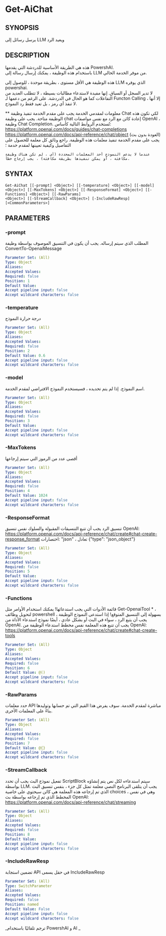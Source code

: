 ﻿---
external help file: powershai-help.xml
schema: 2.0.0
powershai: true
---

# Get-AiChat

## SYNOPSIS <!--!= @#Synop !-->
يرسل رسائل إلى LLM ويعيد الرد

## DESCRIPTION <!--!= @#Desc !-->
هذه هي الطريقة الأساسية للدردشة التي يقدمها PowershAI.  
باستخدام هذه الوظيفة ، يمكنك إرسال رسالة إلى LLM من موفر الخدمة الحالي.  

هذه الوظيفة هي الأقل مستوى ، بطريقة موحدة ، للوصول إلى LLM الذي يوفره powershai.  
لا تدير السجل أو السياق. إنها مفيدة لاستدعاء مطالبات بسيطة ، لا تتطلب العديد من التفاعلات كما هو الحال في الدردشة. 
على الرغم من دعمها لـ Functon Calling ، إلا أنها لا تنفذ أي رمز ، بل تعيد فقط رد النموذج.



** معلومات لمقدمي الخدمة
	يجب على مقدم الخدمة تنفيذ وظيفة Chat لكي تكون هذه الوظيفة متاحة. 
	يجب على وظيفة chat إعادة كائن مع الرد مع نفس مواصفات OpenAI ، وظيفة Chat Completion.
	تُستخدم الروابط التالية كأساس:
		https://platform.openai.com/docs/guides/chat-completions
		https://platform.openai.com/docs/api-reference/chat/object (العودة بدون بث)
	يجب على مقدم الخدمة تنفيذ معلمات هذه الوظيفة. 
	راجع وثائق كل معلمة للحصول على التفاصيل وكيفية تعيينها لمقدم خدمة ؛
	
	عندما لا يدعم النموذج أحد المعلمات المحددة (أي ، لم تكن هناك وظيفة مكافئة ، أو يمكن تنفيذها بطريقة مكافئة) ، يجب إرجاع خطأ.

## SYNTAX <!--!= @#Syntax !-->

```
Get-AiChat [[-prompt] <Object>] [[-temperature] <Object>] [[-model] <Object>] [[-MaxTokens] <Object>] [[-ResponseFormat] <Object>] [[-Functions] <Object>] [[-RawParams] 
<Object>] [[-StreamCallback] <Object>] [-IncludeRawResp] [<CommonParameters>]
```

## PARAMETERS <!--!= @#Params !-->

### -prompt
المطلب الذي سيتم إرساله. يجب أن يكون في التنسيق الموصوف بواسطة وظيفة ConvertTo-OpenaiMessage

```yml
Parameter Set: (All)
Type: Object
Aliases: 
Accepted Values: 
Required: false
Position: 1
Default Value: 
Accept pipeline input: false
Accept wildcard characters: false
```

### -temperature
درجة حرارة النموذج

```yml
Parameter Set: (All)
Type: Object
Aliases: 
Accepted Values: 
Required: false
Position: 2
Default Value: 0.6
Accept pipeline input: false
Accept wildcard characters: false
```

### -model
اسم النموذج. إذا لم يتم تحديده ، فسيستخدم النموذج الافتراضي لمقدم الخدمة.

```yml
Parameter Set: (All)
Type: Object
Aliases: 
Accepted Values: 
Required: false
Position: 3
Default Value: 
Accept pipeline input: false
Accept wildcard characters: false
```

### -MaxTokens
أقصى عدد من الرموز التي سيتم إرجاعها

```yml
Parameter Set: (All)
Type: Object
Aliases: 
Accepted Values: 
Required: false
Position: 4
Default Value: 1024
Accept pipeline input: false
Accept wildcard characters: false
```

### -ResponseFormat
تنسيق الرد 
يجب أن تتبع التنسيقات المقبولة والسلوك نفس تنسيق OpenAI: https://platform.openai.com/docs/api-reference/chat/create#chat-create-response_format
اختصارات:
	"json" ، تعادل {"type": "json_object"}

```yml
Parameter Set: (All)
Type: Object
Aliases: 
Accepted Values: 
Required: false
Position: 5
Default Value: 
Accept pipeline input: false
Accept wildcard characters: false
```

### -Functions
قائمة الأدوات التي يجب استدعائها!
يمكنك استخدام الأوامر مثل Get-OpenaiTool * ، لتحويل وظائف powershell بسهولة إلى التنسيق المتوقع!
إذا استدعى النموذج الوظيفة ، يجب أن يتبع الرد ، سواء في البث أو بشكل عادي ، أيضًا نموذج استدعاء الأداة من OpenAI.
يجب أن تتبع هذه المعلمة نفس مخطط استدعاء الوظيفة من OpenAI: https://platform.openai.com/docs/api-reference/chat/create#chat-create-tools

```yml
Parameter Set: (All)
Type: Object
Aliases: 
Accepted Values: 
Required: false
Position: 6
Default Value: @()
Accept pipeline input: false
Accept wildcard characters: false
```

### -RawParams
حدد معلمات API مباشرة لمقدم الخدمة.
سوف يفرض هذا القيم التي تم حسابها وتوليدها بناءً على المعلمات الأخرى.

```yml
Parameter Set: (All)
Type: Object
Aliases: 
Accepted Values: 
Required: false
Position: 7
Default Value: @{}
Accept pipeline input: false
Accept wildcard characters: false
```

### -StreamCallback
تفعيل نموذج البث 
يجب أن تحدد ScriptBlock سيتم استدعاءه لكل نص يتم إنشاؤه بواسطة LLM.
يجب أن يتلقى البرنامج النصي معلمة تمثل كل جزء ، بنفس تنسيق البث الذي تم إرجاعه
	هذه المعلمة هي كائن سيحتوي على خاصية choices ، وهي في نفس المخطط الذي تم إرجاعه بواسطة بث OpenAI:
		https://platform.openai.com/docs/api-reference/chat/streaming

```yml
Parameter Set: (All)
Type: Object
Aliases: 
Accepted Values: 
Required: false
Position: 8
Default Value: 
Accept pipeline input: false
Accept wildcard characters: false
```

### -IncludeRawResp
تضمين استجابة API في حقل يسمى IncludeRawResp

```yml
Parameter Set: (All)
Type: SwitchParameter
Aliases: 
Accepted Values: 
Required: false
Position: named
Default Value: False
Accept pipeline input: false
Accept wildcard characters: false
```




<!--PowershaiAiDocBlockStart-->
_ترجم تلقائيًا باستخدام PowershAI و AI 
_
<!--PowershaiAiDocBlockEnd-->

